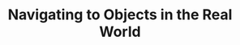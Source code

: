 ---
layout: real-world-object-navigation
title: Navigating to Objects in the Real World
description: Science Robotics 2023
img: assets/real-world-object-navigation/robot_in_car.png
importance: 2
category: research
---